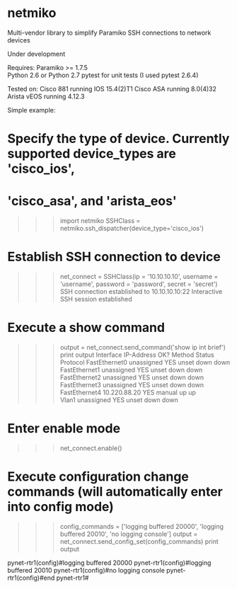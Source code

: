 netmiko
=======

Multi-vendor library to simplify Paramiko SSH connections to network devices

Under development 

Requires:
Paramiko >= 1.7.5  
Python 2.6 or Python 2.7
pytest for unit tests (I used pytest 2.6.4)

Tested on:
Cisco 881 running IOS 15.4(2)T1
Cisco ASA running 8.0(4)32
Arista vEOS running 4.12.3


Simple example:

# Specify the type of device. Currently supported device_types are 'cisco_ios',
# 'cisco_asa', and 'arista_eos'
>>> import netmiko
>>> SSHClass = netmiko.ssh_dispatcher(device_type='cisco_ios')

# Establish SSH connection to device
>>> net_connect = SSHClass(ip = '10.10.10.10', username = 'username', 
                password = 'password', secret = 'secret')
SSH connection established to 10.10.10.10:22
Interactive SSH session established

# Execute a show command
>>> output = net_connect.send_command('show ip int brief')
>>> print output
Interface                  IP-Address      OK? Method Status                Protocol
FastEthernet0              unassigned      YES unset  down                  down    
FastEthernet1              unassigned      YES unset  down                  down    
FastEthernet2              unassigned      YES unset  down                  down    
FastEthernet3              unassigned      YES unset  down                  down    
FastEthernet4              10.220.88.20    YES manual up                    up      
Vlan1                      unassigned      YES unset  down                  down    

# Enter enable mode
>>> net_connect.enable()

# Execute configuration change commands (will automatically enter into config mode)
>>> config_commands = ['logging buffered 20000', 'logging buffered 20010', 'no logging console']
>>> output = net_connect.send_config_set(config_commands)
>>> print output

pynet-rtr1(config)#logging buffered 20000
pynet-rtr1(config)#logging buffered 20010
pynet-rtr1(config)#no logging console
pynet-rtr1(config)#end
pynet-rtr1#


